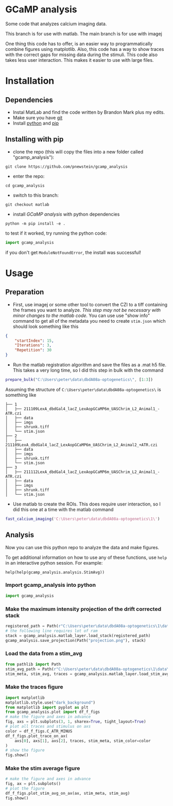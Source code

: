 # GCaMP analysis
Some code that analyzes calcium imaging data.

This branch is for use with matlab. The main branch is for use with imagej

One thing this code has to offer, is an easier way to programmatically combine figures using matplotlib. Also, this code has a way to show traces with the correct gaps for missing data during the stimuli. This code also takes less user interaction. This makes it easier to use with large files.

# Installation
## Dependencies
- Instal MatLab and find the code written by Brandon Mark plus my edits.
- Make sure you have [git](https://git-scm.com/book/en/v2/Getting-Started-Installing-Git)
- Install [python](https://www.python.org/downloads/) and [pip](https://pip.pypa.io/en/stable/installation/)

## Installing with pip
- clone the repo (this will copy the files into a new folder called "gcamp_analysis"): 
```
git clone https://github.com/pnewstein/gcamp_analysis
```
- enter the repo: 
```
cd gcamp_analysis
```
- switch to this branch:
```
git checkout matlab
```
- install *GCaMP analysis* with python dependencies
```
python -m pip install -e .
```
to test if it worked, try running the python code:
```python
import gcamp_analysis
```
if you don't get ```ModuleNotFoundError```, the install was successful!

# Usage
## Preparation
- First, use imagej or some other tool to convert the CZI to a tiff containing the frames you want to analyze. *This step may not be necessary with minor changes to the matlab code.* You can use use "show info" command to get all of the metadata you need to create ```stim.json``` which should look something like this 
```json
{
    "startIndex": 15,
    "Iterations": 3,
    "Repetition": 30
}
```
- Run the matlab registration algorithm and save the files as a .mat h5 file. This takes a very long time, so I did this step in bulk with the command 
```matlab
prepare_bulk("C:\Users\peter\data\dbdA08a-optogenetics\", [1:3])
```
Assuming the structure of ```C:\Users\peter\data\dbdA08a-optogenetics\``` is something like
```
├── 1
│   ├── 211109LexA_dbdGal4_lacZ_LexAopGCaMP6m_UASChrim_L2_Animal1_-ATR.czi
│   ├── data
│   ├── imgs
│   ├── shrunk.tiff
│   └── stim.json
├── 2
│   ├── 211109LexA_dbdGal4_lacZ_LexAopGCaMP6m_UASChrim_L2_Animal2_+ATR.czi
│   ├── data
│   ├── imgs
│   ├── shrunk.tiff
│   └── stim.json
├── 3
│   ├── 211112LexA_dbdGal4_lacZ_LexAopGCaMP6m_UASChrim_L2_Animal1_-ATR.czi
│   ├── data
│   ├── imgs
│   ├── shrunk.tiff
│   └── stim.json
```
- Use matlab to create the ROIs. This does require user interaction, so I did this one at a time with the matlab command
```matlab
fast_calcium_imaging('C:\Users\peter\data\dbdA08a-optogenetics\1\')
```
## Analysis
Now you can use this python repo to analyze the data and make figures.

To get additional information on how to use any of these functions, use ```help``` in an interactive python session. For example:
``` 
help(help(gcamp_analysis.analysis.StimAvg))
```
### Import gcamp_analysis into python
```python
import gcamp_analysis
```
### Make the maximum intensity projection of the drift corrected stack
```python
registered_path = Path(r"C:\Users\peter\data\dbdA08a-optogenetics\1\data\211109LexA_dbdGal4_lacZ_LexAopGCaMP6m_UASChrim_L2_Animal1_-ATR_registered.mat")
# the following line requires lot of ram
stack = gcamp_analysis.matlab_layer.load_stack(registered_path)
gcamp_analysis.save_projection(Path("projection.png"), stack)
```
### Load the data from a stim_avg
```python
from pathlib import Path
stim_avg_path = Path(r"C:\Users\peter\data\dbdA08a-optogenetics\1\data\211109LexA_dbdGal4_lacZ_LexAopGCaMP6m_UASChrim_L2_Animal1_-ATR_stim_avg.mat")
stim_meta, stim_avg, traces = gcamp_analysis.matlab_layer.load_stim_avg(stim_avg_path)
```
### Make the traces figure
```python
import matplotlib
matplotlib.style.use("dark_background")
from matplotlib import pyplot as plt
from gcamp_analysis.plot import df_f_figs
# make the figure and axes in advance
fig, axs = plt.subplots(3, 1, sharex=True, tight_layout=True)
# plot all traces and stimulus on axs
color = df_f_figs.C_ATR_MINUS
df_f_figs.plot_trace_on_ax(
    axs[0], axs[1], axs[2], traces, stim_meta, stim_color=color
)
# show the figure
fig.show()
```
### Make the stim average figure
```python
# make the figure and axes in advance
fig, ax = plt.subplots()
# plot the figure
df_f_figs.plot_stim_avg_on_ax(ax, stim_meta, stim_avg)
fig.show()
```
